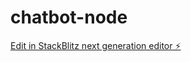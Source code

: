 # chatbot-node

[Edit in StackBlitz next generation editor ⚡️](https://stackblitz.com/~/github.com/rajeevabudal/chatbot-node)